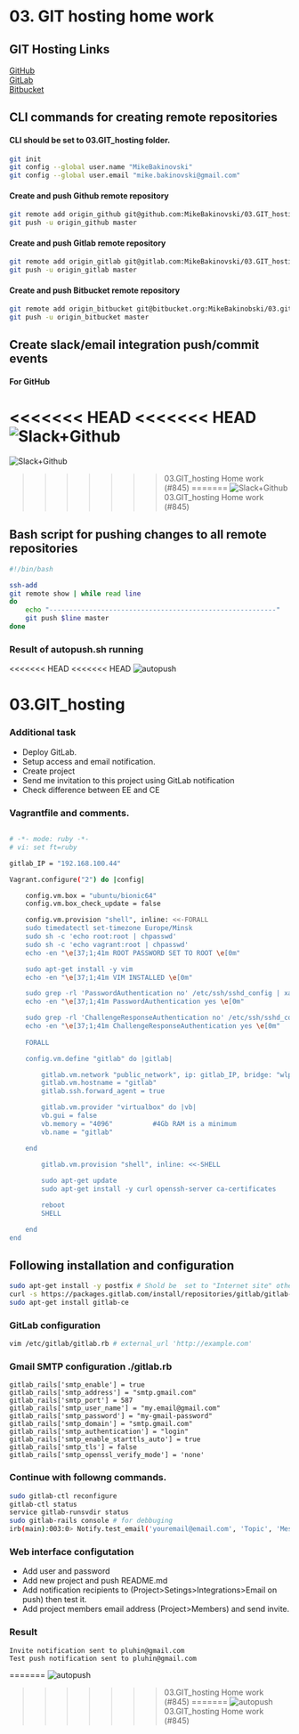 # 03. GIT hosting home work 

## GIT Hosting Links

[GitHub](https://github.com/MikeBakinovski/03.GIT_hosting)  
[GitLab](https://gitlab.com/MikeBakinovski/03.GIT_hosting)  
[Bitbucket](https://bitbucket.org/MikeBakinobski/03.git_hosting/src/master/)


## CLI commands for creating remote repositories

#### CLI should be set to 03.GIT_hosting folder.
```bash
git init
git config --global user.name "MikeBakinovski"
git config --global user.email "mike.bakinovski@gmail.com"
```
#### Create and push Github remote repository 
```bash
git remote add origin_github git@github.com:MikeBakinovski/03.GIT_hosting.git
git push -u origin_github master
```
#### Create and push Gitlab remote repository
```bash
git remote add origin_gitlab git@gitlab.com:MikeBakinovski/03.GIT_hosting.git
git push -u origin_gitlab master
```
#### Create and push Bitbucket remote repository
```bash
git remote add origin_bitbucket git@bitbucket.org:MikeBakinobski/03.git_hosting.git
git push -u origin_bitbucket master
```
## Create slack/email integration push/commit events

#### For GitHub 
<<<<<<< HEAD
<<<<<<< HEAD
![Slack+Github](Slack%2BGithub.png)  
=======
![Slack+Github](https://github.com/MikeBakinovski/03.GIT_hosting/blob/master/Slack%2BGithub.png)  
>>>>>>> 03.GIT_hosting Home work (#845)
=======
![Slack+Github](https://github.com/MikeBakinovski/03.GIT_hosting/blob/master/Slack%2BGithub.png)  
>>>>>>> 03.GIT_hosting Home work (#845)

## Bash script for pushing changes to all remote repositories
```bash
#!/bin/bash

ssh-add
git remote show | while read line
do 
    echo "---------------------------------------------------------"
    git push $line master 
done
```
### Result of autopush.sh running
<<<<<<< HEAD
<<<<<<< HEAD
![autopush](autopush.png)

# 03.GIT_hosting 
### Additional task

* Deploy GitLab.  
* Setup access and email notification.  
* Create project  
* Send me invitation to this project using GitLab notification  
* Check difference between EE and CE

### Vagrantfile and comments.

```bash

# -*- mode: ruby -*-
# vi: set ft=ruby 

gitlab_IP = "192.168.100.44"

Vagrant.configure("2") do |config|

    config.vm.box = "ubuntu/bionic64"
    config.vm.box_check_update = false 

    config.vm.provision "shell", inline: <<-FORALL
    sudo timedatectl set-timezone Europe/Minsk
    sudo sh -c 'echo root:root | chpasswd'
    sudo sh -c 'echo vagrant:root | chpasswd'
    echo -en "\e[37;1;41m ROOT PASSWORD SET TO ROOT \e[0m"	

    sudo apt-get install -y vim
    echo -en "\e[37;1;41m VIM INSTALLED \e[0m"

    sudo grep -rl 'PasswordAuthentication no' /etc/ssh/sshd_config | xargs sudo sed -i 's/PasswordAuthentication no/PasswordAuthentication yes/g'
    echo -en "\e[37;1;41m PasswordAuthentication yes \e[0m"

    sudo grep -rl 'ChallengeResponseAuthentication no' /etc/ssh/sshd_config | xargs sudo sed -i 's/ChallengeResponseAuthentication no/ChallengeResponseAuthentication yes/g'
    echo -en "\e[37;1;41m ChallengeResponseAuthentication yes \e[0m"
  
    FORALL

    config.vm.define "gitlab" do |gitlab|

        gitlab.vm.network "public_network", ip: gitlab_IP, bridge: "wlp3s0"
        gitlab.vm.hostname = "gitlab"
        gitlab.ssh.forward_agent = true

        gitlab.vm.provider "virtualbox" do |vb|
        vb.gui = false
        vb.memory = "4096"			#4Gb RAM is a minimum
        vb.name = "gitlab"

    end

        gitlab.vm.provision "shell", inline: <<-SHELL
        
        sudo apt-get update
        sudo apt-get install -y curl openssh-server ca-certificates

        reboot
        SHELL

    end
end

```

## Following installation and configuration

```bash
sudo apt-get install -y postfix # Shold be  set to "Internet site" other settings as default
curl -s https://packages.gitlab.com/install/repositories/gitlab/gitlab-ce/script.deb.sh | sudo bash
sudo apt-get install gitlab-ce
```
### GitLab configuration
```bash
vim /etc/gitlab/gitlab.rb # external_url 'http://example.com'

```
### Gmail SMTP configuration ./gitlab.rb
```
gitlab_rails['smtp_enable'] = true
gitlab_rails['smtp_address'] = "smtp.gmail.com"
gitlab_rails['smtp_port'] = 587
gitlab_rails['smtp_user_name'] = "my.email@gmail.com"
gitlab_rails['smtp_password'] = "my-gmail-password"
gitlab_rails['smtp_domain'] = "smtp.gmail.com"
gitlab_rails['smtp_authentication'] = "login"
gitlab_rails['smtp_enable_starttls_auto'] = true
gitlab_rails['smtp_tls'] = false
gitlab_rails['smtp_openssl_verify_mode'] = 'none'

```
### Continue with followng commands.

```bash
sudo gitlab-ctl reconfigure
gitlab-ctl status
service gitlab-runsvdir status
sudo gitlab-rails console # for debbuging
irb(main):003:0> Notify.test_email('youremail@email.com', 'Topic', 'Message').deliver_now

```
### Web interface configutation

* Add user and password
* Add new project and push README.md
* Add notification recipients to (Project>Setings>Integrations>Email on push) then test it.
* Add project members email address (Project>Members) and send invite.

### Result
```
Invite notification sent to pluhin@gmail.com
Test push notification sent to pluhin@gmail.com

```

=======
![autopush](https://github.com/MikeBakinovski/03.GIT_hosting/blob/master/autopush.png)
>>>>>>> 03.GIT_hosting Home work (#845)
=======
![autopush](https://github.com/MikeBakinovski/03.GIT_hosting/blob/master/autopush.png)
>>>>>>> 03.GIT_hosting Home work (#845)

